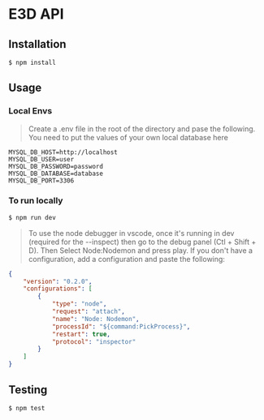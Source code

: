 # E3D API

## Installation

``` sh
$ npm install
```

## Usage

### Local Envs
> Create a .env file in the root of the directory and pase the following.
> You need to put the values of your own local database here

```
MYSQL_DB_HOST=http://localhost
MYSQL_DB_USER=user
MYSQL_DB_PASSWORD=password
MYSQL_DB_DATABASE=database
MYSQL_DB_PORT=3306

```

###  To run locally
``` sh
$ npm run dev
```

> To use the node debugger in vscode, once it's running in dev (required for the --inspect) then go to the debug panel (Ctl + Shift + D). Then Select Node:Nodemon and press play. If you don't have a configuration, add a configuration and paste the following:

``` json
{
    "version": "0.2.0",
    "configurations": [
        {
            "type": "node",
            "request": "attach",
            "name": "Node: Nodemon",
            "processId": "${command:PickProcess}",
            "restart": true,
            "protocol": "inspector"
        }
    ]
}

```

## Testing

``` sh
$ npm test
```

